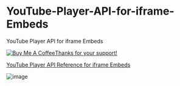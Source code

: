 # YouTube-Player-API-for-iframe-Embeds
YouTube Player API for iframe Embeds 


<a href="https://www.buymeacoffee.com/jorgesys" target="_blank"><img src="https://www.buymeacoffee.com/assets/img/custom_images/orange_img.png" alt="Buy Me A Coffee" style="height: auto !important;width: auto !important;" >Thanks for your support!</a>

[YouTube Player API Reference for iframe Embeds](https://developers.google.com/youtube/iframe_api_reference)


![image](https://github.com/user-attachments/assets/9eabb530-10ca-421c-92da-e21286eabd36)
